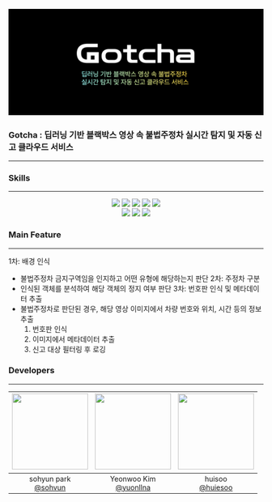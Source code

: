 ![Logo](./Logo.png)
### Gotcha : 딥러닝 기반 블랙박스 영상 속 불법주정차 실시간 탐지 및 자동 신고 클라우드 서비스
---
### Skills
---
<div align=center> 
  <img src="https://img.shields.io/badge/python-3776AB?style=for-the-badge&logo=python&logoColor=white"> 
  <img src="https://img.shields.io/badge/opencv-5C3EE8?style=for-the-badge&logo=opencv&logoColor=white"> 
  <img src="https://img.shields.io/badge/yolo-149EF2?style=for-the-badge&logoColor=white"> 
  <img src="https://img.shields.io/badge/easyocr-3C2179?style=for-the-badge&logoColor=white">
  <img src="https://img.shields.io/badge/pytorch-EE4C2C?style=for-the-badge&logo=pytorch&logoColor=white"> 
  <br>
  <img src="https://img.shields.io/badge/amazons3-569A31?style=for-the-badge&logo=amazons3&logoColor=white"> 
  <img src="https://img.shields.io/badge/awslambda-FF9900?style=for-the-badge&logo=awslambda&logoColor=white"> 
  <img src="https://img.shields.io/badge/amazoncloudwatch-FF4F8B?style=for-the-badge&logo=amazoncloudwatch&logoColor=white"> 
</div>

### Main Feature
---
1차: 배경 인식
- 불법주정차 금지구역임을 인지하고 어떤 유형에 해당하는지 판단
2차: 주정차 구분
- 인식된 객체를 분석하여 해당 객체의 정지 여부 판단
3차: 번호판 인식 및 메타데이터 추출
- 불법주정차로 판단된 경우, 해당 영상 이미지에서 차량 번호와 위치, 시간 등의 정보 추출
  1. 번호판 인식
  2. 이미지에서 메타데이터 추출
  3. 신고 대상 필터링 후 로깅
### Developers
---
|<img src="https://avatars.githubusercontent.com/u/113416590?v=4" width="150" height="150"/>|<img src="https://avatars.githubusercontent.com/u/98378283?v=4" width="150" height="150"/>|<img src="https://avatars.githubusercontent.com/u/144310416?v=4" width="150" height="150"/>|
|:-:|:-:|:-:|
|sohyun park<br/>[@sohvun](https://github.com/sohvun)|Yeonwoo Kim<br/>[@yuonllna](https://github.com/yuonllna)|huisoo<br/>[@huiesoo](https://github.com/huiesoo)|
